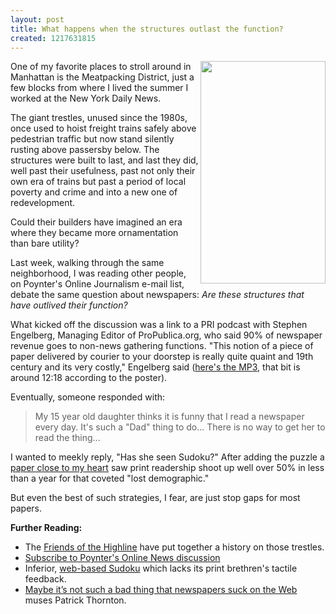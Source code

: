 ```yaml
---
layout: post
title: What happens when the structures outlast the function?
created: 1217631815
---
```

<span class="inline right"><img src="http://www.morisy.com/files/images/Structures.JPG" alt="" title="" class="image preview" width="200" height="356" align="right"></span> One of my favorite places to stroll around in Manhattan is the Meatpacking District, just a few blocks from where I lived the summer I worked at the New York Daily News.

The giant trestles, unused since the 1980s, once used to hoist freight trains safely above pedestrian traffic but now stand silently rusting above passersby below. The structures were built to last, and last they did, well past their usefulness, past not only their own era of trains but past a period of local poverty and crime and into a new one of redevelopment.

Could their builders have imagined an era where they became more ornamentation than bare utility?

Last week, walking through the same neighborhood, I was reading other people, on Poynter's Online Journalism e-mail list, debate the same question about newspapers: <i>Are these structures that have outlived their function?</i>

What kicked off the discussion was a link to a PRI podcast with Stephen Engelberg, Managing Editor of ProPublica.org, who said 90% of newspaper revenue goes to non-news gathering functions. "This notion of a piece of paper delivered by courier to your doorstep is really quite quaint and 19th century and its very costly," Engelberg said (<a href="http://www.theworld.org/pod/tech/WTPpodcast202.mp3">here's the MP3</a>, that bit is around 12:18 according to the poster).

Eventually, someone responded with:
<blockquote>My 15 year old daughter thinks it is funny that I read a newspaper every day. It's such a "Dad" thing to do... There is no way to get her to read the thing...</blockquote>

I wanted to meekly reply, "Has she seen Sudoku?" After adding the puzzle a <a href="http://cornellsun.com/">paper close to my heart</a> saw print readership shoot up well over 50% in less than a year for that coveted "lost demographic." 

But even the best of such strategies, I fear, are just stop gaps for most papers.

<b>Further Reading:</b>
<ul>
<li>The <a href="http://www.thehighline.org/about/highlinehistory.html">Friends of the Highline</a> have put together a history on those trestles.</li>
<li><a href="http://talk.poynter.org/online-news/">Subscribe to Poynter's Online News discussion</a></li>
<li>Inferior, <a href="http://www.sudokupuzz.com/">web-based Sudoku</a> which lacks its print brethren's tactile feedback.</li>
<li><a href="http://patthorntonfiles.com/blog/2008/07/31/todays-thought-maybe-its-not-such-a-bad-thing-that-newspapers-suck-on-the-web/">Maybe it’s not such a bad thing that newspapers suck on the Web</a> muses Patrick Thornton.</li></ul>

